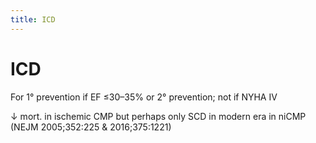 ```yaml
---
title: ICD
---
```

# ICD


For 1° prevention if EF ≤30–35% or 2° prevention; not if NYHA IV

↓ mort. in ischemic CMP but perhaps only SCD in modern era in niCMP (NEJM 2005;352:225 & 2016;375:1221)
